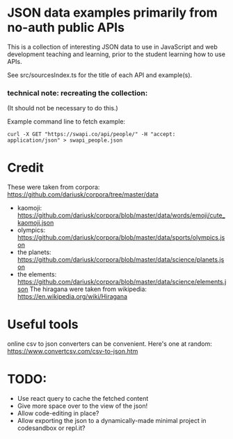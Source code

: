 # JSON data examples primarily from no-auth public APIs

This is a collection of interesting JSON data to use in JavaScript and web development teaching and learning, prior to the student learning how to use APIs.

See src/sourcesIndex.ts for the title of each API and example(s).

### technical note: recreating the collection:

(It should not be necessary to do this.)

Example command line to fetch example:

`curl -X GET "https://swapi.co/api/people/" -H "accept: application/json" > swapi_people.json`


# Credit

These were taken from corpora: https://github.com/dariusk/corpora/tree/master/data
* kaomoji: https://github.com/dariusk/corpora/blob/master/data/words/emoji/cute_kaomoji.json
* olympics: https://github.com/dariusk/corpora/blob/master/data/sports/olympics.json
* the planets: https://github.com/dariusk/corpora/blob/master/data/science/planets.json
* the elements: https://github.com/dariusk/corpora/blob/master/data/science/elements.json
The hiragana were taken from wikipedia: https://en.wikipedia.org/wiki/Hiragana


# Useful tools
online csv to json converters can be convenient. Here's one at random: https://www.convertcsv.com/csv-to-json.htm


# TODO:

* Use react query to cache the fetched content
* Give more space over to the view of the json!
* Allow code-editing in place?  
* Allow exporting the json to a dynamically-made minimal project in codesandbox or repl.it?